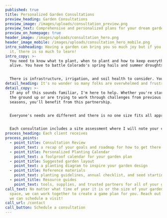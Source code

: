 ```yaml
---
published: true
title: Personalized Garden Consultations
preview_heading: Garden Consultations
preview_image: /images/uploads/consultation_preview.png
preview_text: Comprehensive and personalized plans for your dream garden.
preview_on_homepage: true
header_image: /images/uploads/consultation_hero.png
header_image_mobile: /images/uploads/consultation_hero_mobile.png
intro_subheading: Having a garden can bring you so much joy but if you're new to
  it, there is so much to learn!
intro_copy: >-
  You need to know what to plant, when to plant and how to keep everything
  alive. You have to battle Colorado's spring hails and summer droughts.


  There is infrastructure, irrigation, and soil health to consider. You have seed packets to decipher, conflicting advice to sort through, and pests to deal with.
detail_heading: It's no wonder so many folks are overwhelmed and frustrated!
detail_copy: >-
  If any of this sounds familiar, I'm here to help. Whether you're starting from
  the ground up or are trying to work through challenges from previous growing
  seasons, you'll benefit from this partnership.


  Everyone's needs are different and there is no one size fits all approach to gardening. While books and websites are wonderful resources, nothing compares to in-person expert advice. I create individualized plans that work for the specific needs of my clients.


  Each consultation includes a site assessment where I will note your challenges and opportunities. We'll discuss what your gardening goals are and create a plan for how to get there. each client receives personalized materials to help them save time, money, and effort.
process_heading: Each client receives
process_points:
  - point_title: Consultation Review
    point_text: a recap of your goals and roadmap for how to get there
  - point_title: Personalized Planting Calendar
    point_text: a foolproof calendar for your garden plan
  - point_title: Suggested garden layout
    point_text: a planting diagram to inspire your garden design
  - point_title: Reference materials
    point_text: planting guidelines, annual checklist, and seed starting guid
  - point_title: Resource guides
    point_text: tools, supplies, and trusted partners for all of your gardening needs
call_text: No matter what time of year it is or the size of your gardening
  space, we can work together to create a game plan for you. Reach out today so
  we can schedule a visit!
call_url: /contact
call_button: Schedule a consultation
---
```

